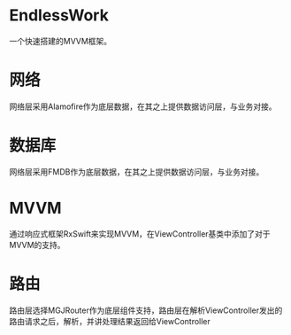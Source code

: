 # EndlessWork
一个快速搭建的MVVM框架。

# 网络
网络层采用Alamofire作为底层数据，在其之上提供数据访问层，与业务对接。

# 数据库
网络层采用FMDB作为底层数据，在其之上提供数据访问层，与业务对接。

# MVVM
通过响应式框架RxSwift来实现MVVM，在ViewController基类中添加了对于MVVM的支持。

# 路由
路由层选择MGJRouter作为底层组件支持，路由层在解析ViewController发出的路由请求之后，解析，并讲处理结果返回给ViewController


